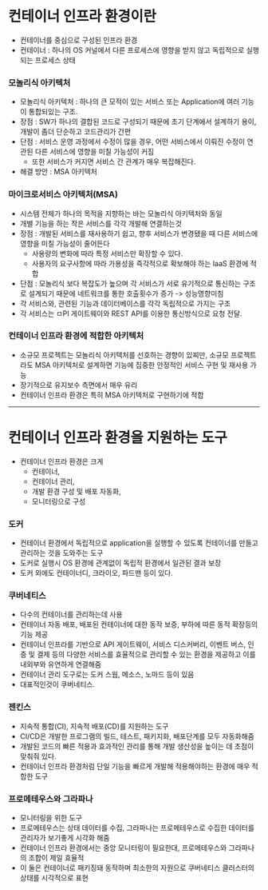 # 컨테이너 인프라 환경이란
* 컨테이너를 중심으로 구성된 인프라 환경
* 컨테이너 : 하나의 OS 커널에서 다른 프로세스에 영향을 받지 않고 독립적으로 실행되는 프로세스 상태 

### 모놀리식 아키텍처
* 모놀리식 아키텍처 : 하나의 큰 모적이 있는 서비스 또는 Application에 여러 기능이 통합되있는 구조.
* 장점 : SW가 하나의 결합된 코드로 구성되기 때문에 초기 단계에서 설계하기 용이, 개발이 좀더 단순하고 코드관리가 간편
* 단점 : 서비스 운영 과정에서 수정이 많을 경우, 어떤 서비스에서 이뤄진 수정이 연관된 다른 서비스에 영향을 미칠 가능성이 커짐
  * 또한 서비스가 커지면 서비스 간 관계가 매우 복잡해진다.
* 해결 방안 : MSA 아키텍처

### 마이크로서비스 아키텍처(MSA)
* 시스템 전체가 하나의 목적을 지향하는 바는 모놀리식 아키텍처와 동일
* 개별 기능을 하는 작은 서비스를 각각 개발해 연결하는것
* 장점 : 개발된 서비스를 재사용하기 쉽고, 향후 서비스가 변경됐을 때 다른 서비스에 영향을 미칠 가능성이 줄어든다
  * 사용량의 변화에 따라 특정 서비스만 확장할 수 있다.
  * 사용자의 요구사항에 따라 가용성을 즉각적으로 확보해야 하는 IaaS 환경에 적합
* 단점 : 모놀리식 보다 복잡도가 높으며 각 서비스가 서로 유기적으로 통신하는 구조로 설계되기 때문에 네트워크를 통한 호출횟수가 증가 -> 성능영향미침
* 각 서비스와, 관련된 기능과 데이터베이스를 각각 독립적으로 가지는 구조
* 각 서비스는 ㅁPI 게이트웨이와 REST API를 이용한 통신방식으로 요청 전달.

### 컨테이너 인프라 환경에 적합한 아키텍처 
* 소규모 프로젝트는 모놀리식 아키텍처를 선호하는 경향이 있찌만, 소규모 프로젝트라도 MSA 아키텍처로 설계하면 기능에 집중한 안정적인 서비스 구현 및 재사용 가능
* 장기적으로 유지보수 측면에서 매우 유리
* 컨테이너 인프라 환경은 특히 MSA 아키텍처로 구현하기에 적합 

---
# 컨테이너 인프라 환경을 지원하는 도구 

* 컨테이너 인프라 환경은 크게 
  * 컨테이너, 
  * 컨테이너 관리, 
  * 개발 환경 구성 및 배포 자동화, 
  * 모니터링으로 구성

### 도커

* 컨테이너 환경에서 독립적으로 application을 실행할 수 있도록 컨테이너를 만들고 관리하는 것을 도와주는 도구
* 도커로 실행시 OS 환경에 관계없이 독립적 환경에서 일관된 결과 보장
* 도커 외에도 컨테이너디, 크라이오, 파드맨 등이 있다.

### 쿠버네티스

* 다수의 컨테이너를 관리하는데 사용
* 컨테이너 자동 배포, 배포된 컨테이너에 대한 동작 보증, 부하에 따른 동적 확장등의 기능 제공
* 컨테이너 인프라를 기반으로 API 게이트웨이, 서비스 디스커버리, 이벤트 버스, 인증 및 결제 등의 다양한 서비스를 효율적으로 관리할 수 있는 환경을 제공하고 이를 내외부와 유연하게 연결해줌
* 컨테이너 관리 도구로는 도커 스웜, 메소스, 노마드 등이 있음
* 대표적인것이 쿠버네티스.

### 젠킨스
* 지속적 통합(CI), 지속적 배포(CD)를 지원하는 도구
* CI/CD은 개발한 프로그램의 빌드, 테스트, 패키지화, 배포단계를 모두 자동화해줌
* 개발된 코드의 빠른 적용과 효과적인 관리를 통해 개발 생산성을 높이는 데 초점이 맞춰줘 있다.
* 컨테이너 인프라 환경처럼 단일 기능을 빠르게 개발해 적용해야하는 환경에 매우 적합한 도구

### 프로메테우스와 그라파나
* 모니터링을 위한 도구
* 프로메테우스는 상태 데이터를 수집, 그라파나는 프로메테우스로 수집한 데이터를 관리자가 보기좋게 시각화 해줌 
* 컨테이너 인프라 환경에서는 중앙 모니터링이 필요한대, 프로메테우스와 그라파나의 조합이 제일 효율적
* 이 둘은 컨테이너로 패키징돼 동작하며 최소한의 자원으로 쿠버네티스 클러스터의 상태를 시각적으로 표현






